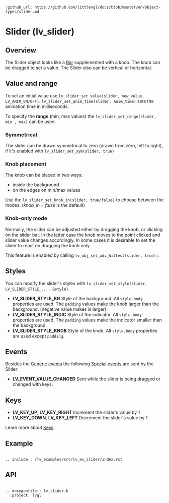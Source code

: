 ```eval_rst
:github_url: https://github.com/littlevgl/docs/blob/master/en/object-types/slider.md
```
# Slider (lv_slider)

## Overview

The Slider object looks like a [Bar](/object-types/bar) supplemented with a knob. The knob can be dragged to set a value. The Slider also can be vertical or horizontal.

## Value and range
To set an initial value use `lv_slider_set_value(slider, new_value, LV_ANIM_ON/OFF)`. 
`lv_slider_set_anim_time(slider, anim_time)` sets the animation time in milliseconds.

To specify the **range** (min, max values) the `lv_slider_set_range(slider, min , max)` can be used.

### Symmetrical
The slider can be drawn symmetrical to zero (drawn from zero, left to right), if it's enabled with `lv_slider_set_sym(slider, true)`

### Knob placement
The knob can be placed in two ways:
- inside the background
- on the edges on min/max values

Use the `lv_slider_set_knob_in(slider, true/false)` to choose between the modes. (*knob_in = false* is the default)

### Knob-only mode
Normally, the slider can be adjusted either by dragging the knob, or clicking on the slider bar. In the latter case the knob moves to the point clicked and slider value changes accordingly. In some cases it is desirable to set the slider to react on dragging the knob only.

This feature is enabled by calling `lv_obj_set_adv_hittest(slider, true);`.

## Styles
You can modify the slider's styles with `lv_slider_set_style(slider, LV_SLIDER_STYLE_..., &style)`.

- **LV_SLIDER_STYLE_BG** Style of the background. All `style.body` properties are used. The `padding` values make the knob larger than the background. (negative value makes is larger)
- **LV_SLIDER_STYLE_INDIC** Style of the indicator. All `style.body` properties are used. The `padding` values make the indicator smaller than the background. 
- **LV_SLIDER_STYLE_KNOB** Style of the knob.  All `style.body` properties are used except `padding`. 

## Events
Besides the [Generic events](/overview/event.html#generic-events) the following [Special events](/overview/event.html#special-events) are sent by the Slider:
- **LV_EVENT_VALUE_CHANGED** Sent while the slider is being dragged or changed with keys.

## Keys
- **LV_KEY_UP**, **LV_KEY_RIGHT** Increment the slider's value by 1
- **LV_KEY_DOWN**, **LV_KEY_LEFT** Decrement the slider's value by 1

Learn more about [Keys](/overview/indev).

## Example

```eval_rst

.. include:: /lv_examples/src/lv_ex_slider/index.rst

```


## API 

```eval_rst

.. doxygenfile:: lv_slider.h
  :project: lvgl
        
```
